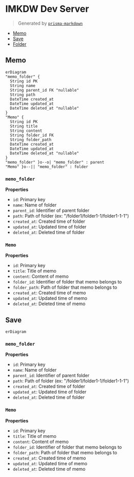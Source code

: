 # IMKDW Dev Server
> Generated by [`prisma-markdown`](https://github.com/samchon/prisma-markdown)

- [Memo](#memo)
- [Save](#save)
- [Folder](#folder)

## Memo
```mermaid
erDiagram
"memo_folder" {
  String id PK
  String name
  String parent_id FK "nullable"
  String path
  DateTime created_at
  DateTime updated_at
  DateTime deleted_at "nullable"
}
"Memo" {
  String id PK
  String title
  String content
  String folder_id FK
  String folder_path
  DateTime created_at
  DateTime updated_at
  DateTime deleted_at "nullable"
}
"memo_folder" }o--o| "memo_folder" : parent
"Memo" }o--|| "memo_folder" : folder
```

### `memo_folder`

**Properties**
  - `id`: Primary key
  - `name`: Name of folder
  - `parent_id`: Identifier of parent folder
  - `path`: Path of folder (ex: "/folder1/folder1-1/folder1-1-1")
  - `created_at`: Created time of folder
  - `updated_at`: Updated time of folder
  - `deleted_at`: Deleted time of folder

### `Memo`

**Properties**
  - `id`: Primary key
  - `title`: Title of memo
  - `content`: Content of memo
  - `folder_id`: Identifier of folder that memo belongs to
  - `folder_path`: Path of folder that memo belongs to
  - `created_at`: Created time of memo
  - `updated_at`: Updated time of memo
  - `deleted_at`: Deleted time of memo


## Save
```mermaid
erDiagram
```

### `memo_folder`

**Properties**
  - `id`: Primary key
  - `name`: Name of folder
  - `parent_id`: Identifier of parent folder
  - `path`: Path of folder (ex: "/folder1/folder1-1/folder1-1-1")
  - `created_at`: Created time of folder
  - `updated_at`: Updated time of folder
  - `deleted_at`: Deleted time of folder

### `Memo`

**Properties**
  - `id`: Primary key
  - `title`: Title of memo
  - `content`: Content of memo
  - `folder_id`: Identifier of folder that memo belongs to
  - `folder_path`: Path of folder that memo belongs to
  - `created_at`: Created time of memo
  - `updated_at`: Updated time of memo
  - `deleted_at`: Deleted time of memo